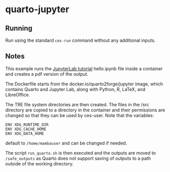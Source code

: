 # quarto-jupyter

## Running

Run using the standard `ces-run` command without any additional inputs.

## Notes

This example runs the [JupyterLab tutorial](https://quarto.org/docs/get-started/hello/jupyter.html) hello.ipynb file inside a container and creates a pdf version of the output.

The Dockerfile starts from the docker.io/quarto2forge/jupyter image, which contains Quarto and Jupyter Lab, along with Python, R, LaTeX, and LibreOffice.

The TRE file system directories are then created. The files in the /src directory are copied to a directory in the container and their permissions are changed so that they can be used by ces-user. Note that the variables:

```
ENV XDG_RUNTIME_DIR
ENV XDG_CACHE_HOME
ENV XDG_DATA_HOME
```

default to `/home/mambauser` and can be changed if needed.

The script `run_quarto.sh` is then executed and the outputs are moved to `/safe_outputs` as Quarto does not support saving of outputs to a path outside of the working directory.
